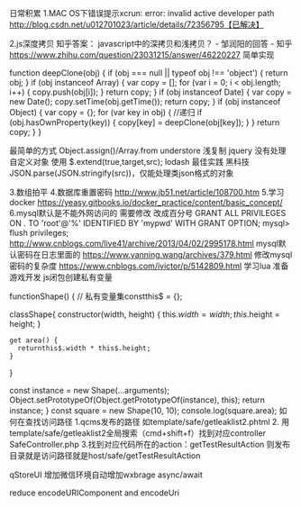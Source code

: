 日常积累
1.MAC OS下错误提示xcrun: error: invalid active developer path
http://blog.csdn.net/u012701023/article/details/72356795【已解决】


2.js深度拷贝
知乎答案：
javascript中的深拷贝和浅拷贝？ - 邹润阳的回答 - 知乎
https://www.zhihu.com/question/23031215/answer/46220227
简单实现

function deepClone(obj) {
    if (obj === null || typeof obj !== 'object') {
        return obj;
    }
    if (obj instanceof Array) {
        var copy = [];
        for (var i = 0; i < obj.length; i++) {
            copy.push(obj[i]);
        }
        return copy;
    }
    if (obj instanceof Date) {
        var copy = new Date();
        copy.setTime(obj.getTime());
        return copy;
    }
    if (obj instanceof Object) {
        var copy = {};
        for (var key in obj) { //递归 
            if (obj.hasOwnProperty(key)) {
                copy[key] = deepClone(obj[key]);
            }
        }
        return copy;
    }
}


最简单的方式 Object.assign()/Array.from
understore 浅复制
jquery 没有处理自定义对象 使用 $.extend(true,target,src);
lodash 最佳实践
黑科技 JSON.parse(JSON.stringify(src))，仅能处理类json格式的对象

3.数组拍平
4.数据库重置密码
http://www.jb51.net/article/108700.htm
5.学习docker
https://yeasy.gitbooks.io/docker_practice/content/basic_concept/
6.mysql默认是不能外网访问的 需要修改  改成百分号
GRANT ALL PRIVILEGES ON *.* TO 'root'@'%' IDENTIFIED BY 'mypwd' WITH GRANT OPTION;
mysql> flush privileges;
http://www.cnblogs.com/live41/archive/2013/04/02/2995178.html
mysql默认密码在日志里面的
https://www.yanning.wang/archives/379.html
修改mysql密码的复杂度 
https://www.cnblogs.com/ivictor/p/5142809.html
学习lua 准备游戏开发
js闭包创建私有变量

functionShape() {
  // 私有变量集constthis$ = {};

  classShape{
    constructor(width, height) {
      this$.width = width;
      this$.height = height;
    }

    get area() {
      returnthis$.width * this$.height;
    }
  }

  const instance = new Shape(...arguments);
  Object.setPrototypeOf(Object.getPrototypeOf(instance), this);
  return instance;
}
const square = new Shape(10, 10);
console.log(square.area);
如何在查找访问路径
1.qcms发布的路径 如template/safe/getleaklist2.phtml
2.
用template/safe/getleaklist2全局搜索（cmd+shift+f）找到对应controller
SafeController.php
3.找到对应代码所在的action：getTestResultAction
则发布目录就是访问路径就是host/safe/getTestResultAction

qStoreUI 增加微信环境自动增加wxbrage  async/await

reduce 
encodeURIComponent and encodeUri